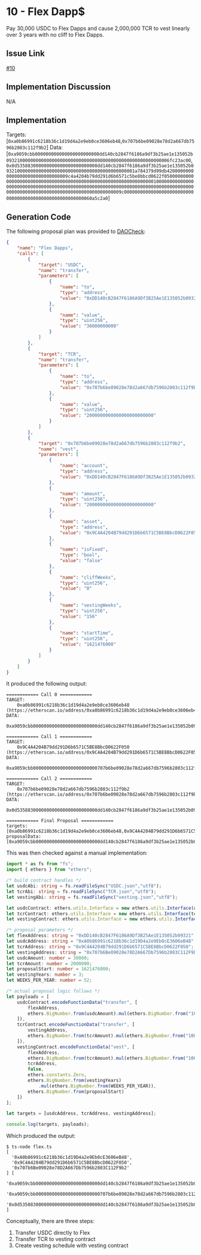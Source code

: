 # 10 -  Flex Dapp$
Pay 30,000 USDC to Flex Dapps and cause 2,000,000 TCR to vest linearly over 3 years with no cliff to Flex Dapps.

## Issue Link
[#10](https://github.com/tracer-protocol/proposals/issues/10)

## Implementation Discussion
N/A

## Implementation
Targets: [`0xa0b86991c6218b36c1d19d4a2e9eb0ce3606eb48`,`0x707b6be09028e78d2a667db7596b2803c112f9b2`]
Data: [`0xa9059cbb000000000000000000000000dd140cb2847f6186a9df3b25ae1e135052b0932100000000000000000000000000000000000000000000000000000006fc23ac00`,`0x0d535883000000000000000000000000dd140cb2847f6186a9df3b25ae1e135052b0932100000000000000000000000000000000000000000001a784379d99db420000000000000000000000000000009c4a4204b79dd291d6b6571c5be8bbcd0622f05000000000000000000000000000000000000000000000000000000000000000010000000000000000000000000000000000000000000000000000000000000000000000000000000000000000000000000000000000000000000000000000009c0000000000000000000000000000000000000000000000000000000060a5c2a0`]

## Generation Code
The following proposal plan was provided to [DAOCheck](https://github.com/mycelium-ethereum/daocheck):

```json
{
    "name": "Flex Dapps",
    "calls": [
        {
            "target": "USDC",
            "name": "transfer",
            "parameters": [
                {
                    "name": "to",
                    "type": "address",
                    "value": "0xDD140cB2847F6186A9Df3B25Ae1E135052b09321"
                },
                {
                    "name": "value",
                    "type": "uint256",
                    "value": "30000000000"
                }
            ]
        },
        {
            "target": "TCR",
            "name": "transfer",
            "parameters": [
                {
                    "name": "to",
                    "type": "address",
                    "value": "0x707b6be09028e78d2a667db7596b2803c112f9b2"
                },
                {
                    "name": "value",
                    "type": "uint256",
                    "value": "2000000000000000000000000"
                }
            ]
        },
        {
            "target": "0x707b6be09028e78d2a667db7596b2803c112f9b2",
            "name": "vest",
            "parameters": [
                {
                    "name": "account",
                    "type": "address",
                    "value": "0xDD140cB2847F6186A9Df3B25Ae1E135052b09321"
                },
                {
                    "name": "amount",
                    "type": "uint256",
                    "value": "2000000000000000000000000"
                },
                {
                    "name": "asset",
                    "type": "address",
                    "value": "0x9C4A4204B79dd291D6b6571C5BE8BbcD0622F050"
                },
                {
                    "name": "isFixed",
                    "type": "bool",
                    "value": "false"
                },
                {
                    "name": "cliffWeeks",
                    "type": "uint256",
                    "value": "0"
                },
                {
                    "name": "vestingWeeks",
                    "type": "uint256",
                    "value": "156"
                },
                {
                    "name": "startTime",
                    "type": "uint256",
                    "value": "1621476000"
                }
            ]
        }
    ]
}
```

It produced the following output:

```
============ Call 0 ============
TARGET:
    0xa0b86991c6218b36c1d19d4a2e9eb0ce3606eb48 (https://etherscan.io/address/0xa0b86991c6218b36c1d19d4a2e9eb0ce3606eb48)
DATA:
    0xa9059cbb000000000000000000000000dd140cb2847f6186a9df3b25ae1e135052b0932100000000000000000000000000000000000000000000000000000006fc23ac00

============ Call 1 ============
TARGET:
    0x9C4A4204B79dd291D6b6571C5BE8BbcD0622F050 (https://etherscan.io/address/0x9C4A4204B79dd291D6b6571C5BE8BbcD0622F050)
DATA:
    0xa9059cbb000000000000000000000000707b6be09028e78d2a667db7596b2803c112f9b200000000000000000000000000000000000000000001a784379d99db42000000

============ Call 2 ============
TARGET:
    0x707b6be09028e78d2a667db7596b2803c112f9b2 (https://etherscan.io/address/0x707b6be09028e78d2a667db7596b2803c112f9b2)
DATA:
    0x0d535883000000000000000000000000dd140cb2847f6186a9df3b25ae1e135052b0932100000000000000000000000000000000000000000001a784379d99db420000000000000000000000000000009c4a4204b79dd291d6b6571c5be8bbcd0622f05000000000000000000000000000000000000000000000000000000000000000010000000000000000000000000000000000000000000000000000000000000000000000000000000000000000000000000000000000000000000000000000009c0000000000000000000000000000000000000000000000000000000060a5c2a0

============ Final Proposal ============
targets: [0xa0b86991c6218b36c1d19d4a2e9eb0ce3606eb48,0x9C4A4204B79dd291D6b6571C5BE8BbcD0622F050,0x707b6be09028e78d2a667db7596b2803c112f9b2]
proposalData: [0xa9059cbb000000000000000000000000dd140cb2847f6186a9df3b25ae1e135052b0932100000000000000000000000000000000000000000000000000000006fc23ac00,0xa9059cbb000000000000000000000000707b6be09028e78d2a667db7596b2803c112f9b200000000000000000000000000000000000000000001a784379d99db42000000,0x0d535883000000000000000000000000dd140cb2847f6186a9df3b25ae1e135052b0932100000000000000000000000000000000000000000001a784379d99db420000000000000000000000000000009c4a4204b79dd291d6b6571c5be8bbcd0622f05000000000000000000000000000000000000000000000000000000000000000010000000000000000000000000000000000000000000000000000000000000000000000000000000000000000000000000000000000000000000000000000009c0000000000000000000000000000000000000000000000000000000060a5c2a0]
```

This was then checked against a manual implementation:

```typescript
import * as fs from "fs";
import { ethers } from "ethers";

/* build contract handles */
let usdcAbi: string = fs.readFileSync("USDC.json","utf8");
let tcrAbi: string = fs.readFileSync("TCR.json","utf8");
let vestingAbi: string = fs.readFileSync("vesting.json","utf8");

let usdcContract: ethers.utils.Interface = new ethers.utils.Interface(usdcAbi);
let tcrContract: ethers.utils.Interface = new ethers.utils.Interface(tcrAbi);
let vestingContract: ethers.utils.Interface = new ethers.utils.Interface(vestingAbi);

/* proposal parameters */
let flexAddress: string = "0xDD140cB2847F6186A9Df3B25Ae1E135052b09321";
let usdcAddress: string = "0xA0b86991c6218b36c1d19D4a2e9Eb0cE3606eB48";
let tcrAddress: string = "0x9C4A4204B79dd291D6b6571C5BE8BbcD0622F050";
let vestingAddress: string = "0x707b6Be09028e78D2A667Db7596b2803C112F9b2";
let usdcAmount: number = 30000;
let tcrAmount: number = 2000000;
let proposalStart: number = 1621476000;
let vestingYears: number = 3;
let WEEKS_PER_YEAR: number = 52;

/* actual proposal logic follows */
let payloads = [
    usdcContract.encodeFunctionData("transfer", [
        flexAddress,
        ethers.BigNumber.from(usdcAmount).mul(ethers.BigNumber.from("1000000"))
    ]),
    tcrContract.encodeFunctionData("transfer", [
        vestingAddress,
        ethers.BigNumber.from(tcrAmount).mul(ethers.BigNumber.from("1000000000000000000"))
    ]),
    vestingContract.encodeFunctionData("vest", [
        flexAddress,
        ethers.BigNumber.from(tcrAmount).mul(ethers.BigNumber.from("1000000000000000000")),
        tcrAddress,
        false,
        ethers.constants.Zero,
        ethers.BigNumber.from(vestingYears)
            .mul(ethers.BigNumber.from(WEEKS_PER_YEAR)),
        ethers.BigNumber.from(proposalStart)
    ])
];

let targets = [usdcAddress, tcrAddress, vestingAddress];

console.log(targets, payloads);
```

Which produced the output:

```
$ ts-node flex.ts
[
  '0xA0b86991c6218b36c1d19D4a2e9Eb0cE3606eB48',
  '0x9C4A4204B79dd291D6b6571C5BE8BbcD0622F050',
  '0x707b6Be09028e78D2A667Db7596b2803C112F9b2'
] [
  '0xa9059cbb000000000000000000000000dd140cb2847f6186a9df3b25ae1e135052b0932100000000000000000000000000000000000000000000000000000006fc23ac00',
  '0xa9059cbb000000000000000000000000707b6be09028e78d2a667db7596b2803c112f9b200000000000000000000000000000000000000000000000000000000001e8480',
  '0x0d535883000000000000000000000000dd140cb2847f6186a9df3b25ae1e135052b0932100000000000000000000000000000000000000000001a784379d99db420000000000000000000000000000009c4a4204b79dd291d6b6571c5be8bbcd0622f05000000000000000000000000000000000000000000000000000000000000000000000000000000000000000000000000000000000000000000000000000000000000000000000000000000000000000000000000000000000000000000000009c0000000000000000000000000000000000000000000000000000000060a5c2a0'
]
```

Conceptually, there are three steps:

 1. Transfer USDC directly to Flex
 2. Transfer TCR to vesting contract
 3. Create vesting schedule with vesting contract

